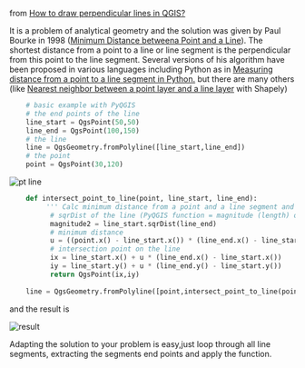 from [How to draw perpendicular lines in QGIS?](http://gis.stackexchange.com/questions/59169/how-to-draw-perpendicular-lines-in-qgis/59196)



It is a problem of analytical geometry and the solution was given by Paul Bourke in 1998 ([Minimum Distance betweena Point and a Line][1]).  The shortest distance from a point to a line or line segment is the perpendicular from this point to the line segment. Several versions of his algorithm have been proposed in various languages ​​including Python as in [Measuring distance from a point to a line segment in Python.][2] but there are many others (like  [Nearest neighbor between a point layer and a line layer][3] with Shapely)

```python
    # basic example with PyQGIS
    # the end points of the line
    line_start = QgsPoint(50,50)
    line_end = QgsPoint(100,150)
    # the line
    line = QgsGeometry.fromPolyline([line_start,line_end])
    # the point
    point = QgsPoint(30,120)
```

![pt line][4]

```python
    def intersect_point_to_line(point, line_start, line_end):
         ''' Calc minimum distance from a point and a line segment and intersection'''
          # sqrDist of the line (PyQGIS function = magnitude (length) of a line **2)
          magnitude2 = line_start.sqrDist(line_end) 
          # minimum distance
          u = ((point.x() - line_start.x()) * (line_end.x() - line_start.x()) + (point.y() - line_start.y()) * (line_end.y() - line_start.y()))/(magnitude2)
          # intersection point on the line
          ix = line_start.x() + u * (line_end.x() - line_start.x())
          iy = line_start.y() + u * (line_end.y() - line_start.y())
          return QgsPoint(ix,iy)
    
    line = QgsGeometry.fromPolyline([point,intersect_point_to_line(point, line_start, line_end)])
```

and the result is

![result][5]

Adapting the solution to your problem is easy,just loop through all line segments, extracting the segments end points and apply the function.


  [1]: http://paulbourke.net/geometry/pointlineplane/
  [2]: http://nodedangles.wordpress.com/2010/05/16/measuring-distance-from-a-point-to-a-line-segment/
  [3]: http://gis.stackexchange.com/questions/396/nearest-neighbor-between-a-point-layer-and-a-line-layer
  [4]: http://i.stack.imgur.com/xwYK9.jpg
  [5]: http://i.stack.imgur.com/onESj.jpg
